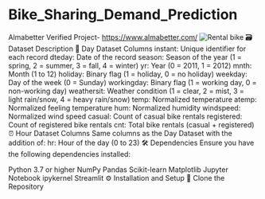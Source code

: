 # Bike_Sharing_Demand_Prediction
Almabetter Verified Project- https://www.almabetter.com/
![Rental bike](https://github.com/user-attachments/assets/906db8f0-7961-40af-bd7a-c3ed6af6d144)
🗃️ Dataset Description
📅 Day Dataset Columns
instant: Unique identifier for each record
dteday: Date of the record
season: Season of the year (1 = spring, 2 = summer, 3 = fall, 4 = winter)
yr: Year (0 = 2011, 1 = 2012)
mnth: Month (1 to 12)
holiday: Binary flag (1 = holiday, 0 = no holiday)
weekday: Day of the week (0 = Sunday)
workingday: Binary flag (1 = working day, 0 = non-working day)
weathersit: Weather condition (1 = clear, 2 = mist, 3 = light rain/snow, 4 = heavy rain/snow)
temp: Normalized temperature
atemp: Normalized feeling temperature
hum: Normalized humidity
windspeed: Normalized wind speed
casual: Count of casual bike rentals
registered: Count of registered bike rentals
cnt: Total bike rentals (casual + registered)
⏰ Hour Dataset Columns
Same columns as the Day Dataset with the addition of:
hr: Hour of the day (0 to 23)
🛠️ Dependencies
Ensure you have the following dependencies installed:

Python 3.7 or higher
NumPy
Pandas
Scikit-learn
Matplotlib
Jupyter Notebook
ipykernel
Streamlit
⚙️ Installation and Setup
🛑 Clone the Repository


